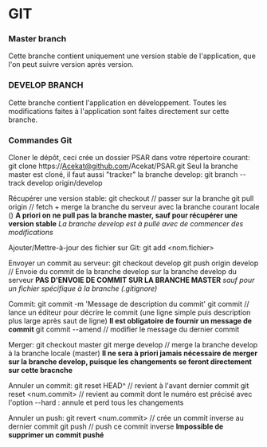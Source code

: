 # GIT

### Master branch

Cette branche contient uniquement une version stable de l'application, que l'on peut suivre version après version.

### DEVELOP BRANCH

Cette branche contient l'application en développement. Toutes les modifications faites à l'application sont faites
directement sur cette branche.


### Commandes Git

Cloner le dépôt, ceci crée un dossier PSAR dans votre répertoire courant:
	git clone https://Acekat@github.com/Acekat/PSAR.git
Seul la branche master est cloné, il faut aussi "tracker" la branche develop:
	git branch --track develop origin/develop

Récupérer une version stable:
	git checkout <branch>		// passer sur la branche <branch>
	git pull origin <branch>	// fetch + merge la branche <branch> du serveur avec la branche courant locale (<branch>)
**A priori on ne pull pas la branche master, sauf pour récupérer une version stable**
*La branche develop est à pullé avec de commencer des modifications*

Ajouter/Mettre-à-jour des fichier sur Git:
	git add <nom.fichier>

Envoyer un commit au serveur:
	git checkout develop
	git push origin develop	// Envoie du commit de la branche develop sur la branche develop du serveur
**PAS D'ENVOIE DE COMMIT SUR LA BRANCHE MASTER**
*sauf pour un fichier spécifique à la branche (.gitignore)*

Commit:
	git commit -m 'Message de description du commit'
	git commit			// lance un éditeur pour décrire le commit (une ligne simple puis description plus large après saut de ligne)
**Il est obligatoire de fournir un message de commit**
	git commit --amend	// modifier le message du dernier commit

Merger:
	git checkout master
	git merge develop		// merge la branche develop à la branche locale (master)
**Il ne sera à priori jamais nécessaire de merger sur la branche develop, puisque les changements se feront directement sur cette bracnche**

Annuler un commit:
	git reset HEAD^			// revient à l'avant dernier commit
	git reset <num.commit>	// revient au commit dont le numéro est précisé
avec l'option --hard : annule et perd tous les changements

Annuler un push:
	git revert <num.commit>		// crée un commit inverse au dernier commit
	git push					// push ce commit inverse
**Impossible de supprimer un commit pushé**

